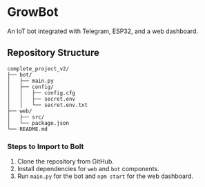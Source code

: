 # GrowBot
An IoT bot integrated with Telegram, ESP32, and a web dashboard.

## Repository Structure

```
complete_project_v2/
├── bot/
│   ├── main.py
│   ├── config/
│   │   ├── config.cfg
│   │   ├── secret.env
│   │   └── secret.env.txt
├── web/
│   ├── src/
│   └── package.json
└── README.md
```
### Steps to Import to Bolt
1. Clone the repository from GitHub.
2. Install dependencies for `web` and `bot` components.
3. Run `main.py` for the bot and `npm start` for the web dashboard.

